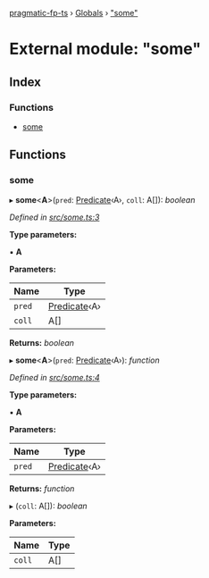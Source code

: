 [pragmatic-fp-ts](../README.md) › [Globals](../globals.md) › ["some"](_some_.md)

# External module: "some"

## Index

### Functions

* [some](_some_.md#some)

## Functions

###  some

▸ **some**<**A**>(`pred`: [Predicate](_types_.md#predicate)‹A›, `coll`: A[]): *boolean*

*Defined in [src/some.ts:3](https://github.com/hermann-p/pragmatic-fp-ts/blob/1e5cfe0/src/some.ts#L3)*

**Type parameters:**

▪ **A**

**Parameters:**

Name | Type |
------ | ------ |
`pred` | [Predicate](_types_.md#predicate)‹A› |
`coll` | A[] |

**Returns:** *boolean*

▸ **some**<**A**>(`pred`: [Predicate](_types_.md#predicate)‹A›): *function*

*Defined in [src/some.ts:4](https://github.com/hermann-p/pragmatic-fp-ts/blob/1e5cfe0/src/some.ts#L4)*

**Type parameters:**

▪ **A**

**Parameters:**

Name | Type |
------ | ------ |
`pred` | [Predicate](_types_.md#predicate)‹A› |

**Returns:** *function*

▸ (`coll`: A[]): *boolean*

**Parameters:**

Name | Type |
------ | ------ |
`coll` | A[] |
